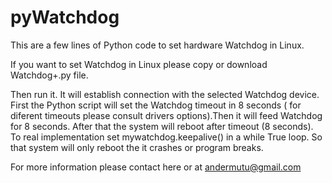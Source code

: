 # pyWatchdog
This are a few lines of Python code to set hardware Watchdog in Linux.

If you want to set Watchdog in Linux please copy or download Watchdog+.py file.

Then run it. It will establish connection with the selected Watchdog device. First the Python script will set the Watchdog timeout in 8 seconds ( for diferent timeouts please consult drivers options).Then it will feed Watchdog for 8 seconds. After that the system will reboot after timeout (8 seconds). To real implementation set mywatchdog.keepalive() in a while True loop. So that system will only reboot the it crashes or program breaks.

For more information please contact here or at andermutu@gmail.com
